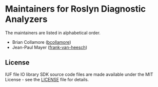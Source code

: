 # Maintainers for Roslyn Diagnostic Analyzers

The maintainers are listed in alphabetical order.

- Brian Collamore ([bcollamore](https://github.com/bcollamore))
- Jean-Paul Mayer ([frank-van-heesch](https://github.com/mayerj))

## License

IUF file IO library SDK source code files are made available under the MIT License - see the [LICENSE](LICENSE.md) file for details.
